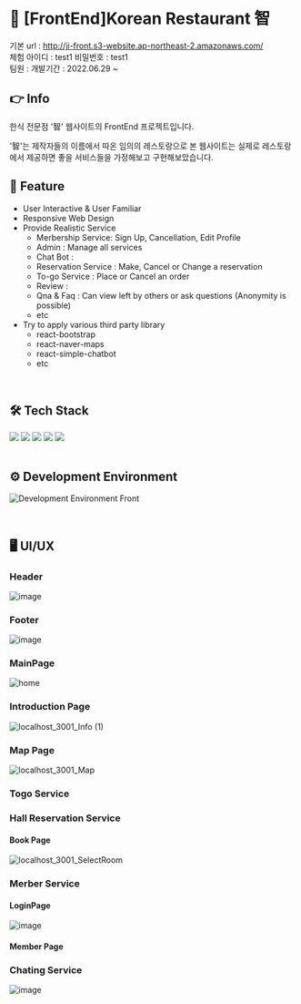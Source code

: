 #	:stew: [FrontEnd]Korean Restaurant 智
기본 url : http://ji-front.s3-website.ap-northeast-2.amazonaws.com/<br/>
체험 아이디 : test1
비밀번호 : test1<br/>
팀원 : 
개발기간 : 2022.06.29 ~
<br>

## :point_right: Info
한식 전문점 '智' 웹사이트의 FrontEnd 프로젝트입니다.

'智'는 제작자들의 이름에서 따온 임의의 레스토랑으로 본 웹사이트는 실제로 레스토랑에서 제공하면 좋을 서비스들을 가정해보고 구현해보았습니다.
<br>

## :pushpin: Feature
- User Interactive & User Familiar
- Responsive Web Design
- Provide Realistic Service 
    - Merbership Service: Sign Up, Cancellation, Edit Profile
    - Admin : Manage all services
    - Chat Bot : 
    - Reservation Service : Make, Cancel or Change a reservation
    - To-go Service : Place or Cancel an order
    - Review : 
    - Qna & Faq : Can view left by others or ask questions (Anonymity is possible) 
    - etc
- Try to apply various third party library 
  - react-bootstrap
  - react-naver-maps
  - react-simple-chatbot
  - etc
<br>

## :hammer_and_wrench: Tech Stack
<div>
<img src="https://img.shields.io/badge/React-61DAFB?style=flat-square&logo=React&logoColor=skyblue" />
<img src="https://img.shields.io/badge/HTML5-E34F26?style=flat-square&logo=HTML5&logoColor=white" />
<img src="https://img.shields.io/badge/SCSS-CC6699?style=flat-square&logo=SASS&logoColor=white" />
<img src="https://img.shields.io/badge/BootStrap-7952B3?style=flat-square&logo=BootStrap&logoColor=white" />
<img src="https://img.shields.io/badge/JavaScript-F7DF1E?style=flat-square&logo=JavaScript&logoColor=white" /> 
</div>

<br>

## :gear: Development Environment
![Development Environment Front](https://user-images.githubusercontent.com/82142527/179345375-3e4c5db7-8ca4-4bf3-a8df-51cc24be0c03.png)

<br>

## :desktop_computer: UI/UX
### Header
![image](https://user-images.githubusercontent.com/87280835/197722796-4f223cfb-bf6a-40b3-ae84-fb4defe53360.png)

### Footer
![image](https://user-images.githubusercontent.com/87280835/197723011-13412fdc-928f-4b14-94b0-a3085b14a168.png)  
### MainPage
![home](https://user-images.githubusercontent.com/87280835/197722005-a7881193-215d-4cf1-b2cf-1ed1e711a0f5.png)
### Introduction Page
![localhost_3001_Info (1)](https://user-images.githubusercontent.com/87280835/197721536-79f125ea-1043-43b5-9d28-e0c0ca15bb33.png)
### Map Page
![localhost_3001_Map](https://user-images.githubusercontent.com/87280835/197723460-9455f228-4dea-423d-ac91-12b110726548.png)
### Togo Service
#### 

### Hall Reservation Service
#### Book Page
![localhost_3001_SelectRoom](https://user-images.githubusercontent.com/87280835/197724179-c5df4455-cb4f-4d5f-8473-9dfe3e73cca8.png)

### Merber Service
#### LoginPage
![image](https://user-images.githubusercontent.com/87280835/197719418-fdd9bb82-9cf6-4417-8028-d2e8a616bc53.png)
#### Member Page
### Chating Service
![image](https://user-images.githubusercontent.com/87280835/197725346-f46416a1-1633-431b-9ebc-6e930767b9ce.png)
